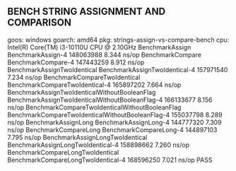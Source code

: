 ## BENCH STRING ASSIGNMENT AND COMPARISON

goos: windows
goarch: amd64
pkg: strings-assign-vs-compare-bench
cpu: Intel(R) Core(TM) i3-10110U CPU @ 2.10GHz
BenchmarkAssign
BenchmarkAssign-4                                       148063988
8.344 ns/op
BenchmarkCompare
BenchmarkCompare-4                                      147443259
8.912 ns/op
BenchmarkAssignTwoIdentical
BenchmarkAssignTwoIdentical-4                           157971540
7.234 ns/op
BenchmarkCompareTwoIdentical
BenchmarkCompareTwoIdentical-4                          165897202
7.664 ns/op
BenchmarkAssignTwoIdenticalWithoutBooleanFlag
BenchmarkAssignTwoIdenticalWithoutBooleanFlag-4         166133677
8.156 ns/op
BenchmarkCompareTwoIdenticalWithoutBooleanFlag
BenchmarkCompareTwoIdenticalWithoutBooleanFlag-4        155037798
8.289 ns/op
BenchmarkAssignLong
BenchmarkAssignLong-4                                   144777320
7.309 ns/op
BenchmarkCompareLong
BenchmarkCompareLong-4                                  144897103
7.795 ns/op
BenchmarkAssignLongTwoIdentical
BenchmarkAssignLongTwoIdentical-4                       158898662
7.260 ns/op
BenchmarkCompareLongTwoIdentical
BenchmarkCompareLongTwoIdentical-4                      168596250
7.021 ns/op
PASS
